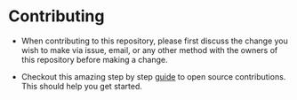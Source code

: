 # Contributing

- When contributing to this repository, please first discuss the change you wish to make via issue, email, or any other method with the owners of this repository before making a change.

- Checkout this amazing step by step [guide](https://www.dataschool.io/how-to-contribute-on-github/) to open source contributions. This should help you get started.

